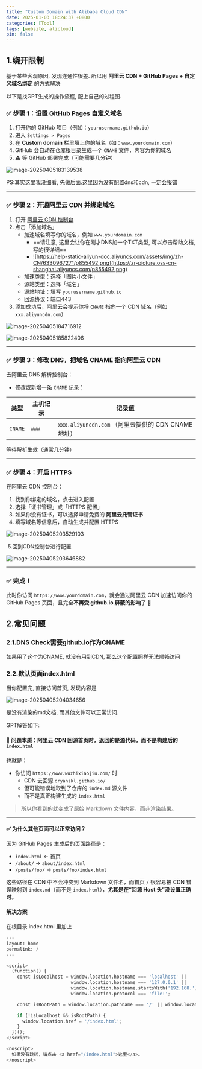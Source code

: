 ```yaml
---
title: "Custom Domain with Alibaba Cloud CDN"
date: 2025-01-03 18:24:37 +0800
categories: [Tool]
tags: [website, alicloud]
pin: false
---
```


## 1.绕开限制

基于某些客观原因, 发现连通性很差. 所以用 **阿里云 CDN + GitHub Pages + 自定义域名绑定** 的方式解决

以下是找GPT生成的操作流程, 配上自己的过程图.

### ✅ 步骤 1：设置 GitHub Pages 自定义域名

1. 打开你的 GitHub 项目（例如：`yourusername.github.io`）
2. 进入 `Settings > Pages`
3. 在 **Custom domain** 栏里填上你的域名（如：`www.yourdomain.com`）
4. GitHub 会自动在仓库根目录生成一个 `CNAME` 文件，内容为你的域名
5. ⚠️ 等 GitHub 部署完成（可能需要几分钟）

![image-20250405183139538](https://zr-picture.oss-cn-shanghai.aliyuncs.com/image-20250405183139538.png)

PS:其实这里我没细看, 先做后面.这里因为没有配置dns和cdn, 一定会报错

------

### ✅ 步骤 2：开通阿里云 CDN 并绑定域名

1. 打开 [阿里云 CDN 控制台](https://www.aliyun.com/product/cdn)
2. 点击「添加域名」
   - 加速域名填写你的域名，例如 `www.yourdomain.com`
     - ==请注意, 这里会让你在刚才DNS加一个TXT类型, 可以点击帮助文档, 写的很详细==
     - ![https://help-static-aliyun-doc.aliyuncs.com/assets/img/zh-CN/6330967271/p855492.png](https://zr-picture.oss-cn-shanghai.aliyuncs.com/p855492.png)
   - 加速类型：选择「图片小文件」
   - 源站类型：选择「域名」
   - 源站地址：填写 `yourusername.github.io`
   - 回源协议：端口443
3. 添加成功后，阿里云会提示你将 `CNAME` 指向一个 CDN 域名（例如 `xxx.aliyuncdn.com`）

![image-20250405184716912](https://zr-picture.oss-cn-shanghai.aliyuncs.com/image-20250405184716912.png)

![image-20250405185822406](https://zr-picture.oss-cn-shanghai.aliyuncs.com/image-20250405185822406.png)

------

### ✅ 步骤 3：修改 DNS，把域名 CNAME 指向阿里云 CDN

去阿里云 DNS 解析控制台：

- 修改或新增一条 `CNAME` 记录：

| 类型    | 主机记录 | 记录值                                              |
| ------- | -------- | --------------------------------------------------- |
| `CNAME` | `www`    | `xxx.aliyuncdn.com` （阿里云提供的 CDN CNAME 地址） |

等待解析生效（通常几分钟）

------

### ✅ 步骤 4：开启 HTTPS

在阿里云 CDN 控制台：

1. 找到你绑定的域名，点击进入配置
2. 选择「证书管理」或「HTTPS 配置」
3. 如果你没有证书，可以选择申请免费的 **阿里云托管证书**
4. 填写域名等信息后，自动生成并配置 HTTPS

![image-20250405203529103](https://zr-picture.oss-cn-shanghai.aliyuncs.com/image-20250405203529103.png)

​	5.回到CDN控制台进行配置

![image-20250405203646882](https://zr-picture.oss-cn-shanghai.aliyuncs.com/image-20250405203646882.png)

------

### ✅ 完成！

此时你访问 `https://www.yourdomain.com`，就会通过阿里云 CDN 加速访问你的 GitHub Pages 页面，且完全**不再受 github.io 屏蔽的影响**了 🎉

## 2.常见问题

### 2.1.DNS Check需要github.io作为CNAME

如果用了这个为CNAME, 就没有用到CDN, 那么这个配置照样无法顺畅访问



### 2.2.默认页面index.html

当你配置完, 直接访问首页, 发现内容是

![image-20250405204034656](https://zr-picture.oss-cn-shanghai.aliyuncs.com/image-20250405204034656.png)

是没有渲染的md文档, 而其他文件可以正常访问.

GPT解答如下:

#### 🎯 问题本质：阿里云 CDN 回源首页时，返回的是源代码，而不是构建后的 `index.html`

也就是：

- 你访问 `https://www.wuzhixiaojiu.com/` 时
  - CDN 去回源 `cryanskl.github.io/`
  - 但可能错误地取到了仓库的 `index.md` 源文件
  - 而不是真正构建生成的 `index.html`

> 所以你看到的就变成了原始 Markdown 文件内容，而非渲染结果。

------

#### ✅ 为什么其他页面可以正常访问？

因为 GitHub Pages 生成后的页面路径是：

- `index.html` ← 首页
- `/about/` → `about/index.html`
- `/posts/foo/` → `posts/foo/index.html`

这些路径在 CDN 中不会冲突到 Markdown 文件名，而首页 `/` 很容易被 CDN 错误映射到 `index.md`（而不是 `index.html`），**尤其是在“回源 Host 头”没设置正确时**。

#### 解决方案

在根目录 index.html 里加上

```python
---
layout: home
permalink: /
---

<script>
  (function() {
    const isLocalhost = window.location.hostname === 'localhost' || 
                        window.location.hostname === '127.0.0.1' || 
                        window.location.hostname.startsWith('192.168.') || 
                        window.location.protocol === 'file:';

    const isRootPath = window.location.pathname === '/' || window.location.pathname === '/index.html';

    if (!isLocalhost && isRootPath) {
      window.location.href = '/index.html';
    }
  })();
</script>

<noscript>
  如果没有跳转，请点击 <a href="/index.html">这里</a>。
</noscript>

```

